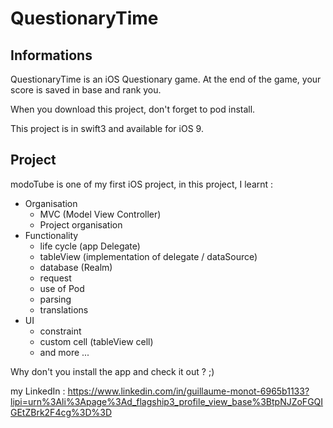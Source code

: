 # QuestionaryTime #

## Informations ##

QuestionaryTime is an iOS Questionary game. At the end of the game, your score is saved in base and rank you.

When you download this project, don't forget to pod install.

This project is in swift3 and available for iOS 9.

## Project ##
modoTube is one of my first iOS project, in this project, I learnt :
  - Organisation
      - MVC (Model View Controller)
      - Project organisation
  - Functionality
      - life cycle (app Delegate)
      - tableView (implementation of delegate / dataSource)
      - database (Realm)
      - request
      - use of Pod
      - parsing
      - translations
  - UI
      - constraint
      - custom cell (tableView cell)
      - and more ... 
     
Why don't you install the app and check it out ? ;)

my LinkedIn : https://www.linkedin.com/in/guillaume-monot-6965b1133?lipi=urn%3Ali%3Apage%3Ad_flagship3_profile_view_base%3BtpNJZoFGQIGEtZBrk2F4cg%3D%3D
